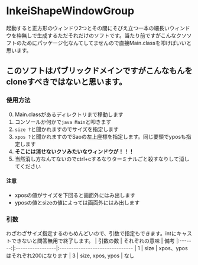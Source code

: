 # InkeiShapeWindowGroup
起動すると正方形のウィンドウ2つとその間にそびえ立つ一本の細長いウィンドウを枠無しで生成するただそれだけのソフトです。当たり前ですがこんなクソソフトのためにパッケージ化なんてしてませんので直接Main.classを叩けばいいと思います。

## このソフトはパブリックドメインですがこんなもんをcloneすべきではないと思います。

### 使用方法
0. Main.classがあるディレクトリまで移動します
1. コンソールか何かで`java Main`と叩きます
2. `size ?`と聞かれますのでサイズを指定します
3. `xpos ?`と聞かれますのでSaoの左上座標を指定します。同じ要領でyposも指定します
4. **そこには消せないクソみたいなウィンドウが！！！**
5. 当然消し方なんてないのでctrl+cするなりターミナルごと殺すなりして消してください

#### 注意
 * xposの値がサイズを下回ると画面外にはみ出します
 * yposの値とsizeの値によっては画面外にはみ出します

### 引数
わざわざサイズ指定するのもめんどいので、引数で指定もできます。intにキャストできないと問答無用で終了します。
 | 引数の数 | それぞれの意味    | 備考
 |:-------:|:-----------------|:-------------------------------
 |    1    | size             | xpos、yposはそれぞれ200になります
 |    3    | size, xpos, ypos | なし
